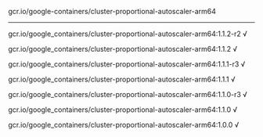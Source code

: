 gcr.io/google-containers/cluster-proportional-autoscaler-arm64 

----
gcr.io/google_containers/cluster-proportional-autoscaler-arm64:1.1.2-r2 √

gcr.io/google_containers/cluster-proportional-autoscaler-arm64:1.1.2 √

gcr.io/google_containers/cluster-proportional-autoscaler-arm64:1.1.1-r3 √

gcr.io/google_containers/cluster-proportional-autoscaler-arm64:1.1.1 √

gcr.io/google_containers/cluster-proportional-autoscaler-arm64:1.1.0-r3 √

gcr.io/google_containers/cluster-proportional-autoscaler-arm64:1.1.0 √

gcr.io/google_containers/cluster-proportional-autoscaler-arm64:1.0.0 √


